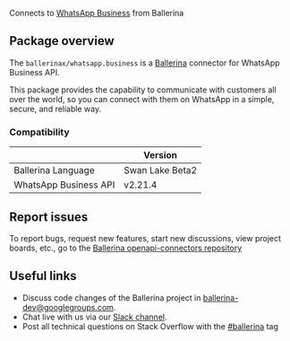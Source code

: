 Connects to [WhatsApp Business](https://developers.facebook.com/docs/whatsapp/) from Ballerina

## Package overview

The `ballerinax/whatsapp.business` is a [Ballerina](https://ballerina.io/) connector for WhatsApp Business API.  

This package provides the capability to communicate with customers all over the world, so you can connect with them on WhatsApp in a simple, secure, and reliable way.

### Compatibility
|                       | Version         |
|-----------------------|-----------------|
| Ballerina Language    | Swan Lake Beta2 |
| WhatsApp Business API | v2.21.4         |

## Report issues

To report bugs, request new features, start new discussions, view project boards, etc., go to the [Ballerina openapi-connectors repository](https://github.com/ballerina-platform/ballerinax-openapi-connectors)

## Useful links

- Discuss code changes of the Ballerina project in [ballerina-dev@googlegroups.com](mailto:ballerina-dev@googlegroups.com).
- Chat live with us via our [Slack channel](https://ballerina.io/community/slack/).
- Post all technical questions on Stack Overflow with the [#ballerina](https://stackoverflow.com/questions/tagged/ballerina) tag
